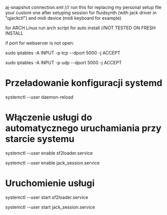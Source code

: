 aj-snapshot connection.xml     /// run this for replacing  my personal setup file your custom one after  setuping session for fluidsynth (with jack driver in "qjackctl") and midi device (midi keyboard for example)

for ARCH Linux run arch script for auto install //NOT TESTED ON FRESH INSTALL


if port for webserver is not open:

  sudo iptables -A INPUT -p tcp --dport 5000 -j ACCEPT
  
  sudo iptables -A INPUT -p udp --dport 5000 -j ACCEPT


  # Przeładowanie konfiguracji systemd
  
systemctl --user daemon-reload

# Włączenie usługi do automatycznego uruchamiania przy starcie systemu

systemctl --user enable sf2loader.service

systemctl --user enable jack_session.service

# Uruchomienie usługi

systemctl --user start sf2loader.service

systemctl --user start jack_session.service


